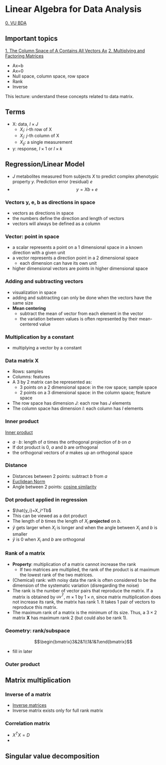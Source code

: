 # Linear Algebra for Data Analysis

[0. VU BDA](0.%20VU%20BDA.md)

## Important topics

[1. The Column Space of A Contains All Vectors Ax](1.%20The%20Column%20Space%20of%20A%20Contains%20All%20Vectors%20Ax.md)
[2. Multiplying and Factoring Matrices](2.%20Multiplying%20and%20Factoring%20Matrices.md)
- Ax=b
- Ax=0
- Null space, column space, row space
- Rank
- Inverse

This lecture: understand these concepts related to data matrix.

## Terms

- X: data, $I\times J$
	- $X_i$: $i$-th row of X
	- $X_j$: $j$-th column of X
	- $X_{ij}$: a single measurement
- y: response, $I\times 1$ or $I\times k$

## Regression/Linear Model

- $J$ metabolites measured from subjects $X$ to predict complex phenotypic property $y$. Prediction error (residual) $e$
- $$y=Xb+e$$

### Vectors y, e, b as directions in space

- vectors as directions in space
- the numbers define the direction and length of vectors
- vectors will always be defined as a column

### Vector: point in space

- a scalar represents a point on a 1 dimensional space in a known direction with a given unit
- a vector represents a direction point in a 2 dimensional space
	- each dimension can have its own unit
- higher dimensional vectors are points in higher dimensional space

### Adding and subtracting vectors

- visualization in space
- adding and subtracting can only be done when the vectors have the same size
- **Mean centering**
	- subtract the mean of vector from each element in the vector
	- the variation between values is often represented by their mean-centered value

### Multiplication by a constant

- multiplying a vector by a constant

### Data matrix X

- Rows: samples
- Columns: features
- A 3 by 2 matrix can be represented as:
	- 3 points on a 2 dimensional space: in the row space; sample space
	- 2 points on a 3 dimensional space: in the column space; feature space
- The row space has dimension $J$: each row has $J$ elements
- The column space has dimension $I$: each column has $I$ elements

### Inner product

[Inner product](Inner%20and%20Outer%20Product.md#Inner%20product)

- $a\cdot b$: length of $a$ times the orthogonal projection of $b$ on $a$
- If dot product is 0, $a$ and $b$ are orthogonal
- the orthogonal vectors of $a$ makes up an orthogonal space

### Distance

- Distances between 2 points: subtract $b$ from $a$
- [Euclidean Norm](Euclidean%20Norm.md)
- Angle between 2 points: [cosine similarity](Pearson%20Correlation.md#^2d5a55)

### Dot product applied in regression

- $\hat{y_i}=X_i^Tb$
- This can be viewed as a dot product
- The length of $b$ times the length of $X_i$ **projected** on $b$.
- $\hat{y}$ gets larger when $X_i$ is longer and when the angle between $X_i$ and $b$ is smaller
- $\hat{y}$ is 0 when $X_i$ and $b$ are orthogonal
  
### Rank of a matrix

- **Property**: multiplication of a matrix cannot increase the rank
	- If two matrices are multiplied, the rank of the product is at maximum the lowest rank of the two matrices.
- (Chemical) rank: with noisy data the rank is often considered to be the dimension of the systematic variation (disregarding the noise)
- The rank is the number of vector pairs that reproduce the matrix. If a matrix is obtained by $uv^T$, $m\times1$ by $1\times n$, since matrix multiplication does not increase its rank,  the matrix has rank 1. It takes 1 pair of vectors to reproduce this matrix.
- The maximum rank of a matrix is the minimum of its size. Thus, a $3\times 2$ matrix $\mathbf{X}$ has maximum rank 2 (but could also be rank 1). 
### Geometry: rank/subspace

$$\begin{bmatrix}3&2&1\\1&1&1\end{bmatrix}$$
- fill in later

### Outer product


## Matrix multiplication


### Inverse of a matrix

- [Inverse matrices](3.%20Multiplication%20and%20Inverse%20Matrices.md#Inverse%20matrices)
- Inverse matrix exists only for full rank matrix

### Correlation matrix

- $X^TX=D$
-  

## Singular value decomposition

